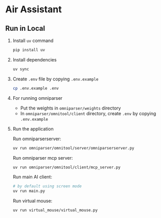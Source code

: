 # Air Assistant

## Run in Local

1. Install `uv` command

    ```bash
    pip install uv
    ```

2. Install dependencies

    ```bash
    uv sync
    ```

3. Create `.env` file by copying `.env.example`

    ```bash
    cp .env.example .env
    ```

4. For running omniparser

    - Put the weights in `omniparser/weights` directory
    - In `omniparser/omnitool/client` directory, create `.env` by copying `.env.example`

5. Run the application

    Run omniparserserver:

    ```bash
    uv run omniparser/omnitool/server/omniparserserver.py
    ```

    Run omniparser mcp server:

    ```bash
    uv run omniparser/omnitool/client/mcp_server.py
    ```

    Run main AI client:

    ```bash
    # by default using screen mode
    uv run main.py
    ```

    Run virtual mouse:

    ```bash
    uv run virtual_mouse/virtual_mouse.py
    ```
